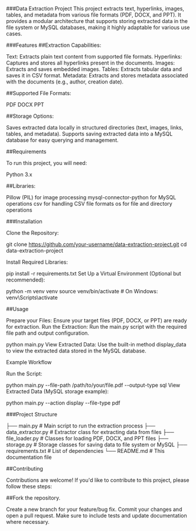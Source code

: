 ###Data Extraction Project
This project extracts text, hyperlinks, images, tables, and metadata from various file formats (PDF, DOCX, and PPT). It provides a modular architecture that supports storing extracted data in the file system or MySQL databases, making it highly adaptable for various use cases.

###Features
##Extraction Capabilities:

Text: Extracts plain text content from supported file formats.
Hyperlinks: Captures and stores all hyperlinks present in the documents.
Images: Extracts and saves embedded images.
Tables: Extracts tabular data and saves it in CSV format.
Metadata: Extracts and stores metadata associated with the documents (e.g., author, creation date).

##Supported File Formats:

PDF
DOCX
PPT

##Storage Options:

Saves extracted data locally in structured directories (text, images, links, tables, and metadata).
Supports saving extracted data into a MySQL database for easy querying and management.

##Requirements

To run this project, you will need:

Python 3.x

##Libraries:

Pillow (PIL) for image processing
mysql-connector-python for MySQL operations
csv for handling CSV file formats
os for file and directory operations

###Installation

Clone the Repository:

git clone https://github.com/your-username/data-extraction-project.git
cd data-extraction-project

Install Required Libraries:

pip install -r requirements.txt
Set Up a Virtual Environment (Optional but recommended):

python -m venv venv
source venv/bin/activate   # On Windows: venv\Scripts\activate

##Usage

Prepare your Files: Ensure your target files (PDF, DOCX, or PPT) are ready for extraction.
Run the Extraction: Run the main.py script with the required file path and output configuration.

python main.py
View Extracted Data: Use the built-in method display_data to view the extracted data stored in the MySQL database.

Example Workflow

Run the Script:

python main.py --file-path /path/to/your/file.pdf --output-type sql
View Extracted Data (MySQL storage example):

python main.py --action display --file-type pdf

###Project Structure

├── main.py               # Main script to run the extraction process
├── data_extractor.py      # Extractor class for extracting data from files
├── file_loader.py         # Classes for loading PDF, DOCX, and PPT files
├── storage.py             # Storage classes for saving data to file system or MySQL
├── requirements.txt       # List of dependencies
└── README.md              # This documentation file

##Contributing

Contributions are welcome! If you'd like to contribute to this project, please follow these steps:

##Fork the repository.

Create a new branch for your feature/bug fix.
Commit your changes and open a pull request.
Make sure to include tests and update documentation where necessary.